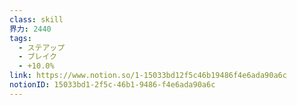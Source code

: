 ```yaml
---
class: skill
界力: 2440
tags:
  - ステアップ
  - ブレイク
  - +10.0%
link: https://www.notion.so/1-15033bd12f5c46b19486f4e6ada90a6c
notionID: 15033bd1-2f5c-46b1-9486-f4e6ada90a6c
---
```

